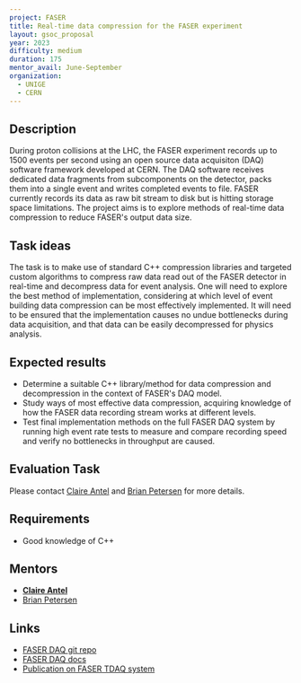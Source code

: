 ```yaml
---
project: FASER
title: Real-time data compression for the FASER experiment
layout: gsoc_proposal
year: 2023
difficulty: medium
duration: 175
mentor_avail: June-September
organization:
  - UNIGE
  - CERN
---
```


## Description
During proton collisions at the LHC, the FASER experiment records up to 1500 events per second using an open source data acquisiton (DAQ) software framework developed at CERN. The DAQ software receives dedicated data fragments from subcomponents on the detector, packs them into a single event and writes completed events to file.
FASER currently records its data as raw bit stream to disk but is hitting storage space limitations. The project aims is to explore methods of real-time data compression to reduce FASER's output data size.

## Task ideas
The task is to make use of standard C++ compression libraries and targeted custom algorithms to compress raw data read out of the FASER detector in real-time and decompress data for event analysis. One will need to explore the best method of implementation, considering at which level of event building data compression can be most effectively implemented. It will need to be ensured that the implementation causes no undue bottlenecks during data acquisition, and that data can be easily decompressed for physics analysis.

## Expected results
 * Determine a suitable C++ library/method for data compression and decompression in the context of FASER's DAQ model.
 * Study ways of most effective data compression, acquiring knowledge of how the FASER data recording stream works at different levels.
 * Test final implementation methods on the full FASER DAQ system by running high event rate tests to measure and compare recording speed and verify no bottlenecks in throughput are caused.

## Evaluation Task
Please contact [Claire Antel](mailto:claire.antel@cern.ch) and [Brian Petersen](mailto:brian.petersen@cern.ch) for more details.

## Requirements
 * Good knowledge of C++

## Mentors
 * **[Claire Antel](mailto:claire.antel@cern.ch)**
 * [Brian Petersen](mailto:brian.petersen@cern.ch)

## Links
* [FASER DAQ git repo](https://gitlab.cern.ch/faser/online/faser-daq)
* [FASER DAQ docs](https://faserdaq.web.cern.ch/faserdaq/)
* [Publication on FASER TDAQ system](https://arxiv.org/abs/2110.15186)

